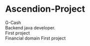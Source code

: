 # Ascendion-Project
G-Cash
<br>
Backend java developer.
<br>
First project
<br>
Financial domain
First project

